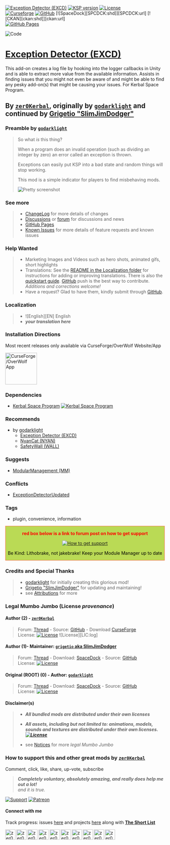 <!-- readme.md v1.4.0.0
Exception Detector (EXCD)
created: 13 Feb 2015
updated: 29 Apr 2023

TEMPLATE: readme.md v1.7.2.1
created: 17 Jul 2017
updated: 15 Apr 2023

THIS FILE: CC BY-ND 4.0 by zer0Kerbal -->

[![Exception Detector (EXCD)][SHD:mod]][CURSFG:url] [![KSP version][KSP:shd]][KSP:url]  [![License][LIC:shd]][LIC:url]  
[![Curseforge][CURSFG:shd]][CURSFG:url] [![GitHub][GITHUB:shd]][GITHUB:url] [![SpaceDock][SPCDCK:shd]][SPCDCK:url] [![CKAN][ckan:shd]][ckan:url]  
[![GitHub Pages][SHD:pgs]][pages]

![Code][SHD:cde]

# [Exception Detector (EXCD)][CURSFG:url]

This add-on creates a log file by hooking into the logger callbacks in Unity and is able to extract more value from the available information. Assists in finding issues that you might not even be aware of and might be able to find any pesky add-on(s) that might be causing your issues. For Kerbal Space Program.

## By [`zer0Kerbal`][zer0Kerbal], originally by [`godarklight`][godarklight] and continued by [Grigetio "SlimJimDodger"][grigetio]

### Preamble by [`godarklight`][godarklight]

>So what *is* this thing?
>
>When a program does an invalid operation (such as dividing an integer by zero) an error called an exception is thrown.
>
>Exceptions can easily put KSP into a bad state and random things will stop working.
>
>This mod is a simple indicator for players to find misbehaving mods.
>
>![Pretty screenshot](http://i.imgur.com/NTocwjl.png)

### See more

>* [ChangeLog][chlog] for more details of changes
>* [Discussions][discu] or [forum][forum] for discussions and news
>* [GitHub Pages][pages]
>* [Known Issues][issue] for more details of feature requests and known issues

### Help Wanted

> * Marketing Images and Videos such as hero shots, animated gifs, short highlights
> * Translations: See the [README in the Localization folder][lreadme] for instructions for adding or improving translations. There is also the [quickstart guide][qstart]. [GitHub][GitHub:url] push is the best way to contribute. *Additions and corrections welcome!*
> * Have a request? Glad to have them, kindly submit through [GitHub][issue].

### Localization

>* ![English][EN] English
>* ***your translation here***

### Installation Directions

Most recent releases only available via CurseForge/OverWolf Website/App

<a href="https://download.curseforge.com/"><img src="https://www.overwolf.com/brand-guidelines/img/logo2.svg" alt="CurseForge/OverWolf App" height="100px"></a>

### Dependencies

* [Kerbal Space Program][KSP:url] [![Kerbal Space Program][KSP:shd]][KSP:url]

### Recommends

* by [godarklight][godarklight]
  * [Exception Detector (EXCD)][EXCD]
  * [NyanCat (NYAN)][NYAN]
  * [SafetyWall (WALL)][WALL]

### Suggests

* [ModularManagement (MM)][MM]

### Conflicts

* [ExceptionDetectorUpdated][edu]

### Tags

* plugin, convenience, information

<div style="border:0.5px solid Tomato; background-color: #BADA55; color: #FF0000; text-align:center">
  <p><b>red box below is a link to forum post on how to get support</b></p>
  <a href="https://forum.kerbalspaceprogram.com/index.php?/topic/83212-*">
    <p><img src="https://i.postimg.cc/vHP6zmrw/image.png" alt="How to get support"></p></a>
  <p style="color: #000000;">Be Kind: Lithobrake, not jakebrake! Keep your Module Manager up to date</p>
</div>

### Credits and Special Thanks

>* [godarklight][godarklight] for initially creating this glorious mod!
>* [Grigetio "SlimJimDodger"][grigetio] for updating and maintaining!
>* see [Attributions][attrb] for more

### Legal Mumbo Jumbo (License *provenance*)

#### Author (2) - [`zer0Kerbal`][zer0Kerbal]

> Forum: [Thread][forum] - Source: [GitHub][GITHUB:url] - Download [CurseForge][CURSFG:url]  
> License: [![License][LIC:shd]][LIC:url] ![License][LIC:log]

#### Author (1)- Maintainer: [`grigetio` aka SlimJimDodger][grigetio]

> Forum: [Thread][MOD:1:thread] - Download: [SpaceDock][MOD:1:dnload] - Source: [GitHub][MOD:1:source]  
> License: [![License][LIC:1:shd]][LIC:1:url]

#### Original (ROOT) (0) - Author: [`godarklight`][godarklight]

> Forum: [Thread][MOD:0:thread] - Download: [SpaceDock][MOD:0:dnload] - Source: [GitHub][MOD:0:source]  
> License: [![License][LIC:0:shd]][LIC:0:url]

#### Disclaimer(s)
>
>* ***All bundled mods are distributed under their own licenses***  
>* ***All assets, including but not limited to: animations, models, sounds and textures are distributed under their own licenses. [![License][LIC:sp:shd]][LIC:sp:url]***
>
>* see [Notices][notic] for more *legal Mumbo Jumbo*

### How to support this and other great mods by [`zer0Kerbal`][zer0Kerbal]

Comment, click, like, share, up-vote, subscribe

> ***Completely voluntary, absolutely amazing, and really does help me out a lot!***  
> *and it is true.*

[![Support][PAYPAL:img]][PAYPAL:url] [![Patreon][PATREON:img]][PATREON:url]

<!-- links -->
[attrb]: https://zer0kerbal.github.io/ExceptionDetector/Attributions "Attribution"
[chlog]: https://raw.githubusercontent.com/zer0Kerbal/ExceptionDetector/master/changelog.md  "Changelog"
[discu]: https://github.com/zer0Kerbal/ExceptionDetector/discussions "Discussions"
[forum]: https://forum.kerbalspaceprogram.com/index.php?/topic/207511-*/ "Exception Detector (EXCD))"
[issue]: https://github.com/zer0Kerbal/ExceptionDetector/issues "Issues"
[notic]: https://zer0kerbal.github.io/ExceptionDetector/Notices "Notices"
[pages]: https://zer0kerbal.github.io/ExceptionDetector "GitHub Pages"

<!--- shields -->
[SHD:cde]: https://img.shields.io/endpoint?url=https://raw.githubusercontent.com/zer0Kerbal/ExceptionDetector/master/json/code.json
[SHD:mod]: https://img.shields.io/endpoint?url=https://raw.githubusercontent.com/zer0Kerbal/ExceptionDetector/master/json/mod.json
[SHD:pgs]: https://github.com/zer0Kerbal/ExceptionDetector/actions/workflows/pages/pages-build-deployment/badge.svg "GitHub IO"

<!--- mod provenance -->
[MOD:1:dnload]: https://spacedock.info/mod/2063 "SpaceDock"  
[MOD:1:source]: https://github.com/SlimJimDodger/ExceptionDetectorUpdated "GitHub"
[MOD:1:thread]: https://forum.kerbalspaceprogram.com/index.php?/topic/181576-*/ "KSP Forum"  

[MOD:0:dnload]: https://spacedock.info/mod/600 "SpaceDock"  
[MOD:0:source]: https://github.com/godarklight/ExceptionDetector "GitHub"
[MOD:0:thread]: https://forum.kerbalspaceprogram.com/index.php?/topic/91042-*/ "KSP Forum"  

<!--- license provenance-->
[LIC:1:url]: https://unlicense.org/ "Unilicense"
[LIC:1:shd]: https://img.shields.io/badge/License-Unilicense-black?style=plastic&labelColor=white "Unilicense"

[LIC:0:url]: https://unlicense.org/ "Unilicense"
[LIC:0:shd]: https://img.shields.io/badge/License-Unilicense-black?style=plastic&labelColor=white "Unilicense"

[LIC:url]: https://choosealicense.com/licenses/bsd-2-clause/ "SimpleBSD-2"
[LIC:shd]: https://img.shields.io/endpoint?url=https://raw.githubusercontent.com/zer0Kerbal/ExceptionDetector/master/json/license.json "SimpleBSD-2"

[LIC:sp:url]: https://en.wikipedia.org/wiki/All_rights_reserved "All Rights Reserved"
[LIC:sp:shd]: https://img.shields.io/badge/License-All%20Rights%20Reserved-white?labelColor=black&style=plastic "All Rights Reserved"

<!--- release links -->
[CURSFG:url]: https://www.curseforge.com/kerbal/ksp-mods/ExceptionDetector "Curseforge"
[CURSFG:shd]: https://img.shields.io/badge/CurseForge-Link-CCFF00.svg?labelColor=6441A4&style=plastic&logo=curseforge "Curseforge"

[GITHUB:url]: https://github.com/zer0Kerbal/ExceptionDetector/ "GitHub"
[GITHUB:shd]: https://img.shields.io/badge/Github-Link-CCFF00.svg?labelColor=071776&style=plastic&logo=github "GitHub"

<!-- Kerbal Space Program -->
[KSP:url]: https://kerbalspaceprogram.com/ "Kerbal Space Program"
[KSP:shd]: https://img.shields.io/endpoint?url=https://raw.githubusercontent.com/zer0Kerbal/ExceptionDetector/master/json/ksp.json "Kerbal Space Program"

<!-- links to add-ons/mods -->
[EXCD]: https://www.curseforge.com/kerbal/ksp-mods/ExceptionDetector "Exception Detector (EXCD)"
[NYAN]: https://www.curseforge.com/kerbal/ksp-mods/NyanCat "NyanCat (NYAN)"
[WALL]: https://www.curseforge.com/kerbal/ksp-mods/SafetyWall "SafetyWall (WALL)"

[edu]: https://forum.kerbalspaceprogram.com/index.php?/topic/181576-* "ExceptionDetectorUpdated"
[MM]: https://www.curseforge.com/kerbal/ksp-mods/ModularManagement "ModularManagement (MM)"

[godarklight]: https://forum.kerbalspaceprogram.com/index.php?/profile/92588-*/ "godarklight"
[grigetio]: https://forum.kerbalspaceprogram.com/index.php?/profile/167030-*/ "Grigetio `SlimJimDodger`"
[zer0Kerbal]: https://forum.kerbalspaceprogram.com/index.php?/profile/190933-*/ "zer0Kerbal"
<!-- financial support -->
[PAYPAL:img]: https://img.shields.io/badge/Buy%20me%20some%20-LFO-BADA55?style=for-the-badge&logo=paypal&labelColor=FFDD00/ "PayPal"
[PAYPAL:url]: https://www.paypal.com/donate/?hosted_button_id=DC22YHMEJREKL "PayPal"
[PATREON:img]: https://img.shields.io/badge/Patreon%20-Patreonize-FF424D?style=for-the-badge&logo=patreon/ "Patreon"
[PATREON:url]: https://www.patreon.com/zer0Kerbal/membership "Patreon"

<!-- Localization -->
[lreadme]: https://github.com/zer0Kerbal/zer0Kerbal/blob/master/Localization/readme.md "Localization Readme"
[qstart]: https://github.com/zer0Kerbal/zer0Kerbal/blob/master/Localization/quickstart.md "Quickstart"
[curseforge]: https://www.curseforge.com/members/zer0kerbal/projects
[reddit]: https://www.reddit.com/user/zer0Kerbal
[twitch]: https://www.twitch.tv/zer0kerbal
[twitter]: https://twitter.com/zer0Kerbal
[youtube]: https://www.youtube.com/@zer0Kerbal
[steam]: https://steamcommunity.com/id/zeroKerbal
[projects]: https://zer0kerbal.github.io/zer0Kerbal/projects.html

#### Connect with me

Track progress: issues [here][issue] and projects [here](https://github.com/zer0Kerbal/ExceptionDetector/projects/) along with **[The Short List](https://github.com/users/zer0Kerbal/projects/27)**

[<img align="left" alt="zer0Kerbal | kerbalspaceprogram.com" width="32px" src="https://cdn.icon-icons.com/icons2/1381/PNG/32/kerbalspaceprogram_93898.png" />][zer0Kerbal] [<img align="left" alt="zer0Kerbal | CurseForge" width="32px" src="https://cdn.jsdelivr.net/npm/simple-icons@v3/icons/curseforge.svg" />][curseforge] [<img align="left" alt="zer0Kerbal | reddit" width="32px" src="https://cdn.icon-icons.com/icons2/1945/PNG/512/iconfinder-reddit-4661631_122483.png" />][reddit] [<img align="left" alt="zer0Kerbal | Patreon" width="32px" src="https://cdn.icon-icons.com/icons2/2429/PNG/512/patreon_logo_icon_147253.png" />][PATREON:url] [<img align="left" alt="zer0Kerbal | YouTube" width="32px" src="https://cdn.icon-icons.com/icons2/836/PNG/512/Youtube_icon-icons.com_66802.png" />][youtube] [<img align="left" alt="zer0Kerbal | Twitch" width="32px" src="https://cdn.icon-icons.com/icons2/2699/PNG/512/twitch_logo_icon_170383.png" />][twitch] [<img align="left" alt="zer0Kerbal | PayPal" width="32px" src="https://cdn.icon-icons.com/icons2/2699/PNG/512/paypal_logo_icon_168055.png" />][PAYPAL:url] [<img align="left" alt="zer0Kerbal | steam" width="32px" src="https://icons.iconarchive.com/icons/3xhumed/mega-games-pack-05/48/Steam-icon.png" />][steam] [<img align="left" alt="zer0Kerbal | Twitter" width="32px" src="https://raw.githubusercontent.com/zer0Kerbal/zer0Kerbal/master/img/twitter-32.ico" />][twitter] [<img align="left" alt="zer0Kerbal | project list" width="32px" src="https://www.pngall.com/wp-content/uploads/5/Vector-Checklist-PNG-HD-Image-180x180.png" />][projects]</br>